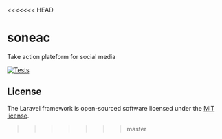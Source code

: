 <<<<<<< HEAD
# soneac
Take action plateform for social media

[![Tests](https://github.com/xclam/soneac/actions/workflows/laravel.yml/badge.svg)](https://github.com/xclam/soneac/actions/workflows/laravel.yml)

## License

The Laravel framework is open-sourced software licensed under the [MIT license](https://opensource.org/licenses/MIT).
>>>>>>> master
